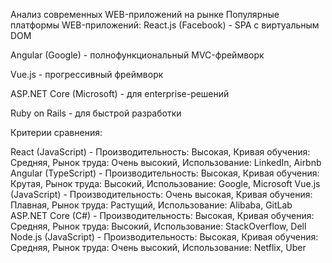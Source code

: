 Анализ современных WEB-приложений на рынке
Популярные платформы WEB-приложений:
React.js (Facebook) - SPA с виртуальным DOM

Angular (Google) - полнофункциональный MVC-фреймворк

Vue.js - прогрессивный фреймворк

ASP.NET Core (Microsoft) - для enterprise-решений

Ruby on Rails - для быстрой разработки


Критерии сравнения:

React (JavaScript) - Производительность: Высокая, Кривая обучения: Средняя, Рынок труда: Очень высокий, Использование: LinkedIn, Airbnb
Angular (TypeScript) - Производительность: Высокая, Кривая обучения: Крутая, Рынок труда: Высокий, Использование: Google, Microsoft
Vue.js (JavaScript) - Производительность: Очень высокая, Кривая обучения: Плавная, Рынок труда: Растущий, Использование: Alibaba, GitLab
ASP.NET Core (C#) - Производительность: Высокая, Кривая обучения: Средняя, Рынок труда: Высокий, Использование: StackOverflow, Dell
Node.js (JavaScript) - Производительность: Высокая, Кривая обучения: Средняя, Рынок труда: Очень высокий, Использование: Netflix, Uber
